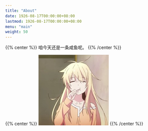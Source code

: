 ```yaml
---
title: "About"
date: 1926-08-17T00:00:00+08:00
lastmod: 1926-08-17T00:00:00+08:00
menu: "main"
weight: 50
---
```


{{% center %}}
咱今天还是一条咸鱼呢。
{{% /center %}}

{{% center %}}
![f](/Picbed/others/about.png "img")
{{% /center %}}